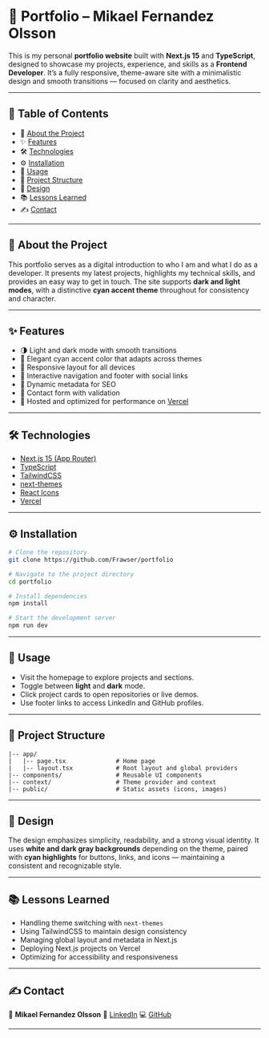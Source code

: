 # 💼 Portfolio – Mikael Fernandez Olsson

This is my personal **portfolio website** built with **Next.js 15** and **TypeScript**, designed to showcase my projects, experience, and skills as a **Frontend Developer**.
It’s a fully responsive, theme-aware site with a minimalistic design and smooth transitions — focused on clarity and aesthetics.

---

## 📑 Table of Contents

* 📖 [About the Project](#-about-the-project)
* ✨ [Features](#-features)
* 🛠 [Technologies](#-technologies)
* ⚙️ [Installation](#-installation)
* 🚀 [Usage](#-usage)
* 📂 [Project Structure](#-project-structure)
* 🎨 [Design](#-design)
* 📚 [Lessons Learned](#-lessons-learned)
* ✍️ [Contact](#-contact)

---

## 📖 About the Project

This portfolio serves as a digital introduction to who I am and what I do as a developer.
It presents my latest projects, highlights my technical skills, and provides an easy way to get in touch.
The site supports **dark and light modes**, with a distinctive **cyan accent theme** throughout for consistency and character.

---

## ✨ Features

* 🌗 Light and dark mode with smooth transitions
* 💠 Elegant cyan accent color that adapts across themes
* 🧩 Responsive layout for all devices
* 🧭 Interactive navigation and footer with social links
* 📄 Dynamic metadata for SEO
* 💌 Contact form with validation
* 🚀 Hosted and optimized for performance on [Vercel](https://vercel.com)

---

## 🛠 Technologies

* [Next.js 15 (App Router)](https://nextjs.org/)
* [TypeScript](https://www.typescriptlang.org/)
* [TailwindCSS](https://tailwindcss.com/)
* [next-themes](https://github.com/pacocoursey/next-themes)
* [React Icons](https://react-icons.github.io/react-icons/)
* [Vercel](https://vercel.com)

---

## ⚙️ Installation

```bash
# Clone the repository
git clone https://github.com/Frawser/portfolio

# Navigate to the project directory
cd portfolio

# Install dependencies
npm install

# Start the development server
npm run dev
```

---

## 🚀 Usage

* Visit the homepage to explore projects and sections.
* Toggle between **light** and **dark** mode.
* Click project cards to open repositories or live demos.
* Use footer links to access LinkedIn and GitHub profiles.

---

## 📂 Project Structure

```
|-- app/
|   |-- page.tsx              # Home page
|   |-- layout.tsx            # Root layout and global providers
|-- components/               # Reusable UI components
|-- context/                  # Theme provider and context
|-- public/                   # Static assets (icons, images)
```

---

## 🎨 Design

The design emphasizes simplicity, readability, and a strong visual identity.
It uses **white and dark gray backgrounds** depending on the theme, paired with **cyan highlights** for buttons, links, and icons — maintaining a consistent and recognizable style.

---

## 📚 Lessons Learned

* Handling theme switching with `next-themes`
* Using TailwindCSS to maintain design consistency
* Managing global layout and metadata in Next.js
* Deploying Next.js projects on Vercel
* Optimizing for accessibility and responsiveness

---

## ✍️ Contact

👤 **Mikael Fernandez Olsson**
🔗 [LinkedIn](https://www.linkedin.com/in/mikael-fernandez-olsson-3822941b3/)
💻 [GitHub](https://github.com/Frawser)

---
